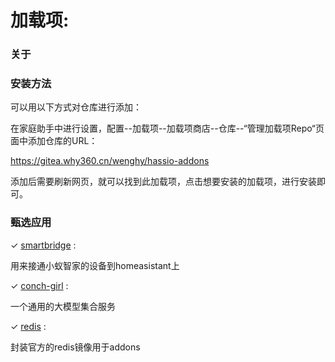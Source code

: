 # 加载项: 



### 关于





### 安装方法

可以用以下方式对仓库进行添加：

在家庭助手中进行设置，配置--加载项--加载项商店--仓库--“管理加载项Repo“页面中添加仓库的URL：

https://gitea.why360.cn/wenghy/hassio-addons

添加后需要刷新网页，就可以找到此加载项，点击想要安装的加载项，进行安装即可。

### 甄选应用

&#10003;  [smartbridge](smrtbridge/) : 

用来接通小蚁智家的设备到homeasistant上

&#10003;  [conch-girl](conch-girl/) : 

一个通用的大模型集合服务

&#10003;  [redis](redis/) : 

封装官方的redis镜像用于addons